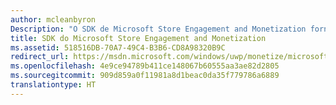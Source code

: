 ```yaml
---
author: mcleanbyron
Description: "O SDK de Microsoft Store Engagement and Monetization fornece bibliotecas e ferramentas que você pode usar para adicionar recursos aos seus aplicativos que ajudam você a ganhar mais dinheiro e clientes."
title: SDK do Microsoft Store Engagement and Monetization
ms.assetid: 518516DB-70A7-49C4-B3B6-CD8A98320B9C
redirect_url: https://msdn.microsoft.com/windows/uwp/monetize/microsoft-store-services-sdk
ms.openlocfilehash: 4e9ce94789b411ce148067b60555aa3ae82d2805
ms.sourcegitcommit: 909d859a0f11981a8d1beac0da35f779786a6889
translationtype: HT
---
```

